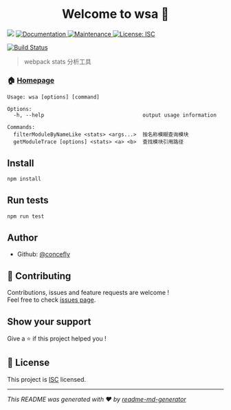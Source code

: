 <h1 align="center">Welcome to wsa 👋</h1>
<p>
  <img src="https://img.shields.io/badge/version-0.1.0-blue.svg?cacheSeconds=2592000" />
  <a href="https://github.com/concefly/webpack-stats-analyzer#readme">
    <img alt="Documentation" src="https://img.shields.io/badge/documentation-yes-brightgreen.svg" target="_blank" />
  </a>
  <a href="https://github.com/concefly/webpack-stats-analyzer/graphs/commit-activity">
    <img alt="Maintenance" src="https://img.shields.io/badge/Maintained%3F-yes-green.svg" target="_blank" />
  </a>
  <a href="https://github.com/concefly/webpack-stats-analyzer/blob/master/LICENSE">
    <img alt="License: ISC" src="https://img.shields.io/badge/License-ISC-yellow.svg" target="_blank" />
  </a>
</p>

[![Build Status](https://travis-ci.org/concefly/webpack-stats-analyzer.svg?branch=master)](https://travis-ci.org/concefly/webpack-stats-analyzer)

> webpack stats 分析工具

### 🏠 [Homepage](https://github.com/concefly/webpack-stats-analyzer#readme)

```
Usage: wsa [options] [command]

Options:
  -h, --help                                output usage information

Commands:
  filterModuleByNameLike <stats> <args...>  按名称模糊查询模块
  getModuleTrace [options] <stats> <a> <b>  查找模块引用路径
```

## Install

```sh
npm install
```

## Run tests

```sh
npm run test
```

## Author

* Github: [@concefly](https://github.com/concefly)

## 🤝 Contributing

Contributions, issues and feature requests are welcome !<br />Feel free to check [issues page](https://github.com/concefly/webpack-stats-analyzer/issues).

## Show your support

Give a ⭐️ if this project helped you !

## 📝 License

This project is [ISC](https://github.com/concefly/webpack-stats-analyzer/blob/master/LICENSE) licensed.

***
_This README was generated with ❤️ by [readme-md-generator](https://github.com/kefranabg/readme-md-generator)_
